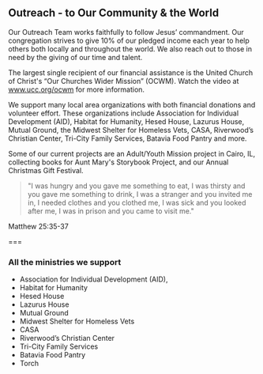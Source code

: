 ## Outreach - to Our Community & the World

Our Outreach Team works faithfully to follow Jesus’ commandment. Our congregation strives to give 10% of our pledged income each year to help others both locally and throughout the world. We also reach out to those in need by the giving of our time and talent.

The largest single recipient of our financial assistance is the United Church of Christ's “Our Churches Wider Mission” (OCWM). Watch the video at www.ucc.org/ocwm for more information.

We support many local area organizations with both financial donations and volunteer effort. These organizations include Association for Individual Development (AID), Habitat for Humanity, Hesed House, Lazurus House, Mutual Ground, the Midwest Shelter for Homeless Vets, CASA, Riverwood’s Christian Center, Tri-City Family Services, Batavia Food Pantry and more.

Some of our current projects are an Adult/Youth Mission project in Cairo, IL, collecting books for Aunt Mary's Storybook Project, and our Annual Christmas Gift Festival.

> "I was hungry and you gave me something to eat,
I was thirsty and you gave me something to drink,
I was a stranger and you invited me in,
I needed clothes and you clothed me,
I was sick and you looked after me,
I was in prison and you came to visit me."

Matthew 25:35-37 

===

### All the ministries we support

- Association for Individual Development (AID), 
- Habitat for Humanity
- Hesed House
- Lazurus House 
- Mutual Ground
- Midwest Shelter for Homeless Vets 
- CASA
- Riverwood’s Christian Center
- Tri-City Family Services
- Batavia Food Pantry
- Torch






